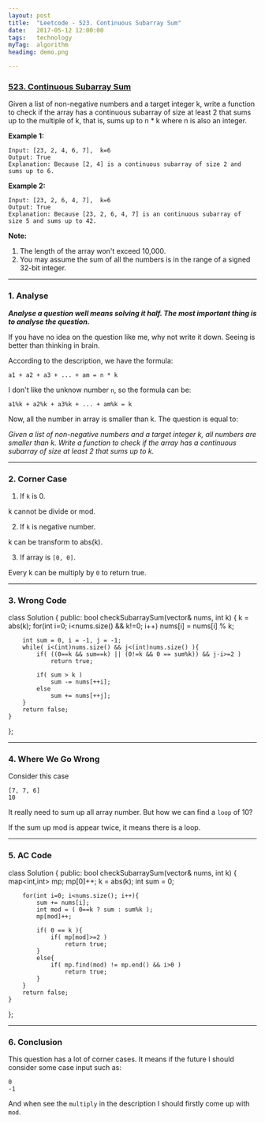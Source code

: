 ```yaml
---
layout: post
title:  "Leetcode - 523. Continuous Subarray Sum"
date:   2017-05-12 12:00:00
tags:	technology
myTag:	algorithm
headimg: demo.png

---
```


### [523. Continuous Subarray Sum](https://leetcode.com/problems/continuous-subarray-sum/#/description)

Given a list of non-negative numbers and a target integer k, write a function to check if the array has a continuous subarray of size at least 2 that sums up to the multiple of k, that is, sums up to n * k where n is also an integer.

**Example 1:**

	Input: [23, 2, 4, 6, 7],  k=6
	Output: True
	Explanation: Because [2, 4] is a continuous subarray of size 2 and sums up to 6.

**Example 2:**

	Input: [23, 2, 6, 4, 7],  k=6
	Output: True
	Explanation: Because [23, 2, 6, 4, 7] is an continuous subarray of size 5 and sums up to 42.

**Note:**

1. The length of the array won't exceed 10,000.
2. You may assume the sum of all the numbers is in the range of a signed 32-bit integer.

---

### 1. Analyse

***Analyse a question well means solving it half. The most important thing is to analyse the question.***

If you have no idea on the question like me, why not write it down. Seeing is better than thinking in brain.

According to the description, we have the formula:

	a1 + a2 + a3 + ... + am = n * k

I don't like the unknow number `n`, so the formula can be:

	a1%k + a2%k + a3%k + ... + am%k = k

Now, all the number in array is smaller than k. The question is equal to:

*Given a list of non-negative numbers and a target integer k, all numbers are smaller than k. Write a function to check if the array has a continuous subarray of size at least 2 that sums up to k.*

---
### 2. Corner Case

1. If `k` is  0.

k cannot be divide or mod.

2. If `k` is negative number.

k can be transform to abs(k).

3. If array is `[0, 0]`.

Every k can be multiply by `0` to return true.

---
### 3. Wrong Code

class Solution {
public:
    bool checkSubarraySum(vector<int>& nums, int k) {
		k = abs(k);
 		for(int i=0; i<nums.size() && k!=0; i++)
			nums[i] = nums[i] % k;
		
		int sum = 0, i = -1, j = -1;
		while( i<(int)nums.size() && j<(int)nums.size() ){
			if( ((0==k && sum==k) || (0!=k && 0 == sum%k)) && j-i>=2 )
				return true;

			if( sum > k )
				sum -= nums[++i];
			else
				sum += nums[++j];	
		}
		return false;
    }
};

---
### 4. Where We Go Wrong

Consider this case 
	
	[7, 7, 6]	
	10

It really need to sum up all array number. But how we can find a `loop` of 10? 

If the sum up mod is appear twice, it means there is a loop.

---
### 5. AC Code

class Solution {
public:
    bool checkSubarraySum(vector<int>& nums, int k) {
		map<int,int> mp;
		mp[0]++;
		k = abs(k);
		int sum = 0;

 		for(int i=0; i<nums.size(); i++){
			sum += nums[i];
			int mod = ( 0==k ? sum : sum%k );
			mp[mod]++;

			if( 0 == k ){
				if( mp[mod]>=2 )	
					return true;
			}
			else{
				if( mp.find(mod) != mp.end() && i>0 )	
					return true;
			}
		}
		return false;
    }
};


---
### 6. Conclusion

This question has a lot of corner cases. It means if the future I should consider some case input such as:

	0
	-1
	
And when see the `multiply` in the description I should firstly come up with `mod`.

